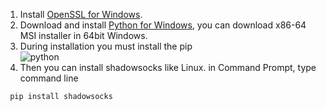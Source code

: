 1. Install [OpenSSL for Windows](https://slproweb.com/products/Win32OpenSSL.html).
2. Download and install [Python for Windows](https://www.python.org/downloads/windows/), you can download x86-64 MSI installer in 64bit Windows.
2. During installation you must install the pip  
![python](https://cloud.githubusercontent.com/assets/493124/5639371/0b91b9fa-9650-11e4-9782-44526d25f2fa.png)
3. Then you can install shadowsocks like Linux. in Command Prompt, type command line  
````
 pip install shadowsocks
````
